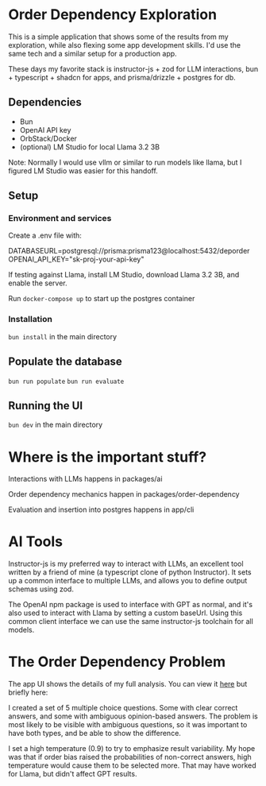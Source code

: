 # Order Dependency Exploration

This is a simple application that shows some of the results from my exploration, while also flexing some app development skills. I'd use the same tech and a similar setup for a production app.

These days my favorite stack is instructor-js + zod for LLM interactions, bun + typescript + shadcn for apps, and prisma/drizzle + postgres for db.

## Dependencies

- Bun
- OpenAI API key
- OrbStack/Docker
- (optional) LM Studio for local Llama 3.2 3B

Note: Normally I would use vllm or similar to run models like llama, but I figured LM Studio was easier for this handoff.

## Setup

### Environment and services

Create a .env file with:

DATABASEURL=postgresql://prisma:prisma123@localhost:5432/deporder
OPENAI_API_KEY="sk-proj-your-api-key"

If testing against Llama, install LM Studio, download Llama 3.2 3B, and enable the server.

Run `docker-compose up` to start up the postgres container

### Installation

`bun install` in the main directory

## Populate the database

`bun run populate`
`bun run evaluate`

## Running the UI

`bun dev` in the main directory

# Where is the important stuff?

Interactions with LLMs happens in packages/ai

Order dependency mechanics happen in packages/order-dependency

Evaluation and insertion into postgres happens in app/cli

# AI Tools

Instructor-js is my preferred way to interact with LLMs, an excellent tool written by a friend of mine (a typescript clone of python Instructor). It sets up a common interface to multiple LLMs, and allows you to define output schemas using zod.

The OpenAI npm package is used to interface with GPT as normal, and it's also used to interact with Llama by setting a custom baseUrl. Using this common client interface we can use the same instructor-js toolchain for all models.

# The Order Dependency Problem

The app UI shows the details of my full analysis. You can view it [here](https://order-dependency-web.vercel.app/) but briefly here:

I created a set of 5 multiple choice questions. Some with clear correct answers, and some with ambiguous opinion-based answers. The problem is most likely to be visible with ambiguous questions, so it was important to have both types, and be able to show the difference.

I set a high temperature (0.9) to try to emphasize result variability. My hope was that if order bias raised the probabilities of non-correct answers, high temperature would cause them to be selected more. That may have worked for Llama, but didn't affect GPT results.
